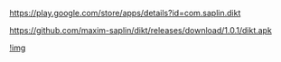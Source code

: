 https://play.google.com/store/apps/details?id=com.saplin.dikt
 
https://github.com/maxim-saplin/dikt/releases/download/1.0.1/dikt.apk

[!img](https://raw.githubusercontent.com/maxim-saplin/dikt/master/En1.jpg)
